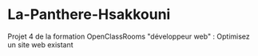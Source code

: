 # La-Panthere-Hsakkouni
Projet 4 de la formation OpenClassRooms "développeur web" : Optimisez un site web existant

